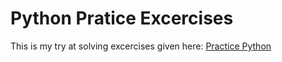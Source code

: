 # Python Pratice Excercises

This is my try at solving excercises given here: [Practice Python](https://www.practicepython.org/)